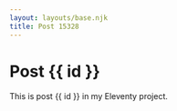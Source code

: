```yaml
---
layout: layouts/base.njk
title: Post 15328
---
```


# Post {{ id }}

This is post {{ id }} in my Eleventy project.
